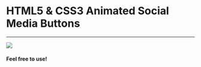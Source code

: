 # HTML5 & CSS3 Animated Social Media Buttons

---

![](https://i.imgur.com/STuLU6E.png)

#### Feel free to use!
